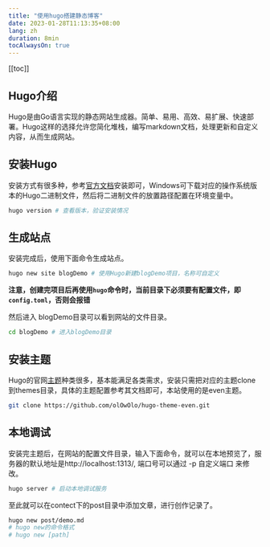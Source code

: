 ```yaml
---
title: "使用hugo搭建静态博客"
date: 2023-01-28T11:13:35+08:00
lang: zh
duration: 8min
tocAlwaysOn: true
---
```

[[toc]]

## Hugo介绍

Hugo是由Go语言实现的静态网站生成器。简单、易用、高效、易扩展、快速部署。Hugo这样的选择允许您简化堆栈，编写markdown文档，处理更新和自定义内容，从而生成网站。

## 安装Hugo

安装方式有很多种，参考[官方文档](https://www.gohugo.org/doc/overview/installing/)安装即可，Windows可下载对应的操作系统版本的Hugo二进制文件，然后将二进制文件的放置路径配置在环境变量中。

```bash
hugo version # 查看版本，验证安装情况
```

## 生成站点

安装完成后，使用下面命令生成站点。

```bash
hugo new site blogDemo # 使用Hugo新建blogDemo项目，名称可自定义
```

**注意，创建完项目后再使用`hugo`命令时，当前目录下必须要有配置文件，即`config.toml`，否则会报错**



然后进入 blogDemo目录可以看到网站的文件目录。

```bash
cd blogDemo # 进入blogDemo目录
```

## 安装主题

Hugo的官网[主题](https://themes.gohugo.io/)种类很多，基本能满足各类需求，安装只需把对应的主题clone到themes目录，具体的主题配置参考其文档即可，本站使用的是even主题。

```bash
git clone https://github.com/olOwOlo/hugo-theme-even.git
```

## 本地调试

安装完主题后，在网站的配置文件目录，输入下面命令，就可以在本地预览了，服务器的默认地址是http://localhost:1313/, 端口号可以通过 -p 自定义端口 来修改。

```bash
hugo server # 启动本地调试服务
```

至此就可以在contect下的post目录中添加文章，进行创作记录了。

```bash
hugo new post/demo.md
# hugo new的命令格式
# hugo new [path]
```

